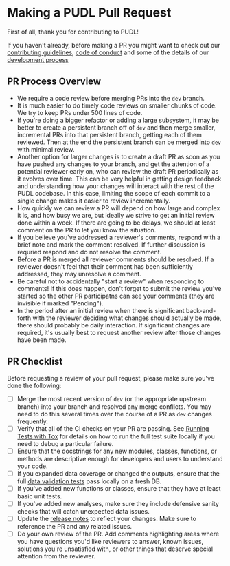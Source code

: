 # Making a PUDL Pull Request

First of all, thank you for contributing to PUDL!

If you haven't already, before making a PR you might want to check out our
[contributing guidelines](https://catalystcoop-pudl.readthedocs.io/en/latest/CONTRIBUTING.html),
[code of conduct](https://catalystcoop-pudl.readthedocs.io/en/latest/code_of_conduct.html)
and some of the details of our
[development process](https://catalystcoop-pudl.readthedocs.io/en/latest/dev/index.html)

## PR Process Overview

* We require a code review before merging PRs into the `dev` branch.
* It is much easier to do timely code reviews on smaller chunks of code. We try to keep
  PRs under 500 lines of code.
* If you're doing a bigger refactor or adding a large subsystem, it may be better to
  create a persistent branch off of `dev` and then merge smaller, incremental PRs into
  that persistent branch, getting each of them reviewed. Then at the end the persistent
  branch can be merged into `dev` with minimal review.
* Another option for larger changes is to create a draft PR as soon as you have pushed
  any changes to your branch, and get the attention of a potential reviewer early on,
  who can review the draft PR periodically as it evolves over time. This can be very
  helpful in getting design feedback and understanding how your changes will interact
  with the rest of the PUDL codebase. In this case, limiting the scope of each commit to
  a single change makes it easier to review incrementally.
* How quickly we can review a PR will depend on how large and complex it is, and how
  busy we are, but ideally we strive to get an initial review done within a week. If
  there are going to be delays, we should at least comment on the PR to let you know the
  situation.
* If you believe you've addressed a reviewer's comments, respond with a brief note and
  mark the comment resolved. If further discussion is requried respond and do not
  resolve the comment.
* Before a PR is merged all reviewer comments should be resolved. If a reviewer doesn't
  feel that their comment has been sufficiently addressed, they may unresolve a comment.
* Be careful not to accidentally "start a review" when responding to comments! If this
  does happen, don't forget to submit the review you've started so the other PR
  participatns can see your comments (they are invisible if marked "Pending").
* In the period after an initial review when there is significant back-and-forth with
  the reviewer deciding what changes should actually be made, there should probably be
  daily interaction. If significant changes are required, it's usually best to request
  another review after those changes have been made.

## PR Checklist

Before requesting a review of your pull request, please make sure you've done the
following:

* [ ] Merge the most recent version of `dev` (or the appropriate upstream branch) into
      your branch and resolved any merge conflicts. You may need to do this several
      times over the course of a PR as `dev` changes frequently.
* [ ] Verify that all of the CI checks on your PR are passing. See
      [Running Tests with Tox](https://catalystcoop-pudl.readthedocs.io/en/latest/dev/testing.html#running-tests-with-tox)
      for details on how to run the full test suite locally if you need to debug a
      particular failure.
* [ ] Ensure that the docstrings for any new modules, classes, functions, or methods are
      descriptive enough for developers and users to understand your code.
* [ ] If you expanded data coverage or changed the outputs, ensure that the full
      [data validation tests](https://catalystcoop-pudl.readthedocs.io/en/latest/dev/testing.html#data-validation)
      pass locally on a fresh DB.
* [ ] If you've added new functions or classes, ensure that they have at least basic
      unit tests.
* [ ] If you've added new analyses, make sure they include defensive sanity checks that
      will catch unexpected data issues.
* [ ] Update the
      [release notes](https://catalystcoop-pudl.readthedocs.io/en/latest/release_notes.html)
      to reflect your changes. Make sure to reference the PR and any related issues.
* [ ] Do your own review of the PR. Add comments highlighting areas where you have
      questions you'd like reviewers to answer, known issues, solutions you're
      unsatisfied with, or other things that deserve special attention from the
      reviewer.
